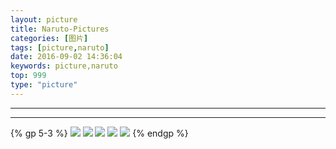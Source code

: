 ```yaml
---
layout: picture
title: Naruto-Pictures
categories: [图片]
tags: [picture,naruto]
date: 2016-09-02 14:36:04
keywords: picture,naruto
top: 999
type: "picture"
---
```

---

---
{% gp 5-3 %}
![](http://ooi7k7jkm.bkt.clouddn.com/works/_DSC5144_small.jpg)
![](http://ooi7k7jkm.bkt.clouddn.com/works/_DSC5144_small.jpg)
![](http://ooi7k7jkm.bkt.clouddn.com/works/_DSC5144_small.jpg)
![](http://ooi7k7jkm.bkt.clouddn.com/works/_DSC5144_small.jpg)
![](http://ooi7k7jkm.bkt.clouddn.com/works/_DSC5144_small.jpg)
{% endgp %}